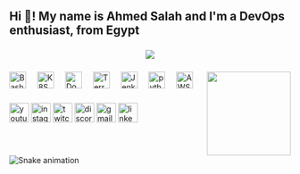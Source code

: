 <h2 align="left">Hi 👋! My name is Ahmed Salah and I'm a DevOps enthusiast, from Egypt</h2>

###

<div align="center">
  
  <img src="https://github-readme-stats.vercel.app/api/top-langs/?username=ahmedsalah3717&theme=vue-dark&show_icons=true&hide_border=true&layout=compact"  />
</div>

###

<img align="right" height="150" src="https://i.imgflip.com/65efzo.gif"  />

###

<div align="left">
  <img src=https://encrypted-tbn0.gstatic.com/images?q=tbn:ANd9GcQbsTj8VMCKFI-02-Kpil6pWfEHf5Q6qq4oTqI8oQmn7A&s" height="30" alt="Bash logo"  />
  <img width="12" />
  <img src="https://img.jsdelivr.com/github.com/kubernetes-client.png" height="30" alt="K8S logo"  />
  <img width="12" />
  <img src="https://brandslogos.com/wp-content/uploads/images/large/docker-logo.png" height="30" alt="Docker logo"  />
  <img width="12" />
  <img src="https://sue.eu/wp-content/uploads/sites/6/2022/06/terraform-hashicorp-logo-920x920-sue-v0.png" height="30" alt="Terraform logo"  />
  <img width="12" />
  <img src="https://logowik.com/content/uploads/images/jenkins8460.jpg" height="30" alt="Jenkins logo"  />
  <img width="12" />
  <img src="https://cdn.jsdelivr.net/gh/devicons/devicon/icons/python/python-original.svg" height="30" alt="python logo"  />
  <img width="12" />
  <img src="https://logos-world.net/wp-content/uploads/2021/08/Amazon-Web-Services-AWS-Logo.png" height="30" alt="AWS logo"  />
</div>

###

<div align="left">
  <img src="https://img.shields.io/static/v1?message=Youtube&logo=youtube&label=&color=FF0000&logoColor=white&labelColor=&style=for-the-badge" height="35" alt="youtube logo"  />
  <img src="https://img.shields.io/static/v1?message=Instagram&logo=instagram&label=&color=E4405F&logoColor=white&labelColor=&style=for-the-badge" height="35" alt="instagram logo"  />
  <img src="https://img.shields.io/static/v1?message=Twitch&logo=twitch&label=&color=9146FF&logoColor=white&labelColor=&style=for-the-badge" height="35" alt="twitch logo"  />
  <img src="https://img.shields.io/static/v1?message=Discord&logo=discord&label=&color=7289DA&logoColor=white&labelColor=&style=for-the-badge" height="35" alt="discord logo"  />
  <img src="https://img.shields.io/static/v1?message=Gmail&logo=gmail&label=&color=D14836&logoColor=white&labelColor=&style=for-the-badge" height="35" alt="gmail logo"  />
  <img src="https://img.shields.io/static/v1?message=LinkedIn&logo=linkedin&label=&color=0077B5&logoColor=white&labelColor=&style=for-the-badge" height="35" alt="linkedin logo"  />
</div>

###

<br clear="both">

<img src="https://raw.githubusercontent.com/maurodesouza/maurodesouza/output/snake.svg" alt="Snake animation" />

###
